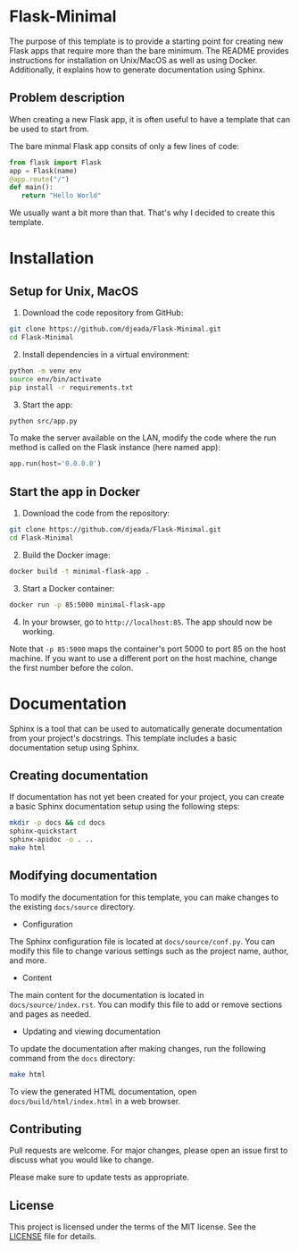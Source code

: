 # Flask-Minimal

The purpose of this template is to provide a starting point for creating new Flask apps that require more than the bare minimum. The README provides instructions for installation on Unix/MacOS as well as using Docker. Additionally, it explains how to generate documentation using Sphinx. 

## Problem description

When creating a new Flask app, it is often useful to have a template that can be used to start from. 

The bare minmal Flask app consits of only a few lines of code:

 ```Python
from flask import Flask
app = Flask(name)
@app.route("/")
def main():
    return "Hello World"
```  

We usually want a bit more than that. That's why I decided to create this template.

# Installation

## Setup for Unix, MacOS

1. Download the code repository from GitHub:
    
```Bash
git clone https://github.com/djeada/Flask-Minimal.git
cd Flask-Minimal
```

2. Install dependencies in a virtual environment:

```Bash
python -m venv env
source env/bin/activate
pip install -r requirements.txt
```

3. Start the app:

```Bash
python src/app.py
```

To make the server available on the LAN, modify the code where the run method is called on the Flask instance (here named app):

```Python
app.run(host='0.0.0.0')
```

##  Start the app in Docker

1. Download the code from the repository:
    
```Bash
git clone https://github.com/djeada/Flask-Minimal.git
cd Flask-Minimal
```

2. Build the Docker image:
    
```Bash
docker build -t minimal-flask-app .
```

3. Start a Docker container:

```Bash
docker run -p 85:5000 minimal-flask-app
```

4. In your browser, go to `http://localhost:85`. The app should now be working.

Note that `-p 85:5000` maps the container's port 5000 to port 85 on the host machine. If you want to use a different port on the host machine, change the first number before the colon.

# Documentation

Sphinx is a tool that can be used to automatically generate documentation from your project's docstrings. This template includes a basic documentation setup using Sphinx.

## Creating documentation

If documentation has not yet been created for your project, you can create a basic Sphinx documentation setup using the following steps:

```Bash
mkdir -p docs && cd docs
sphinx-quickstart
sphinx-apidoc -o . ..
make html
```

## Modifying documentation

To modify the documentation for this template, you can make changes to the existing `docs/source` directory.

* Configuration

The Sphinx configuration file is located at `docs/source/conf.py`. You can modify this file to change various settings such as the project name, author, and more.

* Content

The main content for the documentation is located in `docs/source/index.rst`. You can modify this file to add or remove sections and pages as needed.

* Updating and viewing documentation

To update the documentation after making changes, run the following command from the `docs` directory:

```Bash
make html
```

To view the generated HTML documentation, open `docs/build/html/index.html` in a web browser.

## Contributing
Pull requests are welcome. For major changes, please open an issue first to discuss what you would like to change.

Please make sure to update tests as appropriate.

## License
This project is licensed under the terms of the MIT license. See the [LICENSE](https://choosealicense.com/licenses/mit/) file for details.
